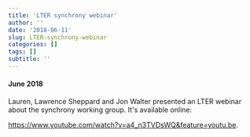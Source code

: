 ```yaml
---
title: 'LTER synchrony webinar'
author: ''
date: '2018-06-11'
slug: LTER-synchrony-webinar
categories: []
tags: []
subtitle: ''
---
```



#### June 2018
Lauren, Lawrence Sheppard and Jon Walter presented an LTER webinar about the synchrony working group. It's available online:  

https://www.youtube.com/watch?v=a4_n3TVDsWQ&feature=youtu.be. 

